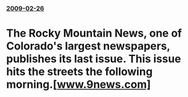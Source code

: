 ### [2009-02-26](/news/2009/02/26/index.md)

#  The Rocky Mountain News, one of Colorado's largest newspapers, publishes its last issue. This issue hits the streets the following morning.[www.9news.com]




